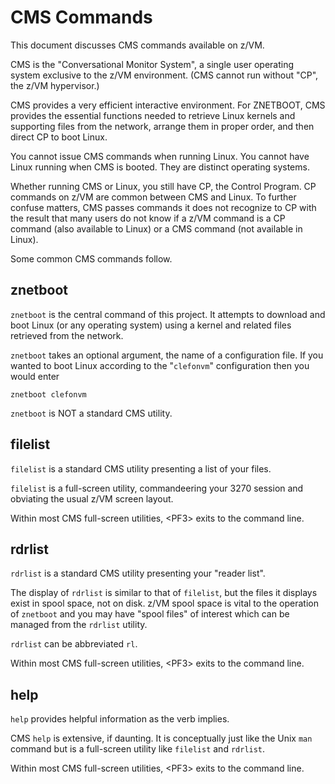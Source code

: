 # CMS Commands

This document discusses CMS commands available on z/VM.

CMS is the "Conversational Monitor System",
a single user operating system exclusive to the z/VM environment.
(CMS cannot run without "CP", the z/VM hypervisor.)

CMS provides a very efficient interactive environment.
For ZNETBOOT, CMS provides the essential functions needed
to retrieve Linux kernels and supporting files from the network,
arrange them in proper order, and then direct CP to boot Linux.

You cannot issue CMS commands when running Linux.
You cannot have Linux running when CMS is booted.
They are distinct operating systems.

Whether running CMS or Linux, you still have CP, the Control Program.
CP commands on z/VM are common between CMS and Linux. To further
confuse matters, CMS passes commands it does not recognize to CP
with the result that many users do not know if a z/VM command is a
CP command (also available to Linux) or a CMS command (not available
in Linux).

Some common CMS commands follow.

## znetboot

`znetboot` is the central command of this project.
It attempts to download and boot Linux (or any operating system)
using a kernel and related files retrieved from the network.

`znetboot` takes an optional argument, the name of a configuration file.
If you wanted to boot Linux according to the "`clefonvm`" configuration
then you would enter

    znetboot clefonvm

`znetboot` is NOT a standard CMS utility.

## filelist

`filelist` is a standard CMS utility presenting a list of your files.

`filelist` is a full-screen utility, commandeering your 3270 session
and obviating the usual z/VM screen layout.

Within most CMS full-screen utilities, \<PF3\> exits to the command line.

## rdrlist

`rdrlist` is a standard CMS utility presenting your "reader list".

The display of `rdrlist` is similar to that of `filelist`,
but the files it displays exist in spool space, not on disk.
z/VM spool space is vital to the operation of `znetboot`
and you may have "spool files" of interest which can be managed
from the `rdrlist` utility.

`rdrlist` can be abbreviated `rl`.

Within most CMS full-screen utilities, \<PF3\> exits to the command line.

## help

`help` provides helpful information as the verb implies.

CMS `help` is extensive, if daunting.
It is conceptually just like the Unix `man` command
but is a full-screen utility like `filelist` and `rdrlist`.

Within most CMS full-screen utilities, \<PF3\> exits to the command line.



